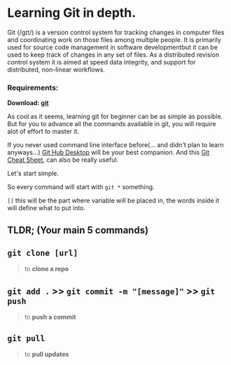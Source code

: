 # Learning Git in depth.

Git (/ɡɪt/) is a version control system for tracking changes in computer files and coordinating work on those files among multiple people. It is primarily used for source code management in software developmentbut it can be used to keep track of changes in any set of files. As a distributed revision control system it is aimed at speed data integrity, and support for distributed, non-linear workflows.

### Requirements: 
__Download: [git](https://git-scm.com/)__ 

As cool as it seems, learning git for beginner can be as simple as possible. But for you to advance all the commands available in git, you will require alot of effort to master it.

If you never used command line interface before(... and didn't plan to learn anyways...) [Git Hub Desktop](https://desktop.github.com/) will be your best companion. And this [Git Cheat Sheet](https://services.github.com/on-demand/downloads/github-git-cheat-sheet.pdf), can also be really useful.

Let's start simple.

So every command will start with `git *` something.

`[]` this will be the part where variable will be placed in, the words inside it will define what to put into.


## TLDR; (Your main 5 commands)
## `git clone [url]` 
> to __clone a repo__
## `git add .` >> `git commit -m "[message]"` >> `git push`
> to __push a commit__
## `git pull` 
> to __pull updates__

